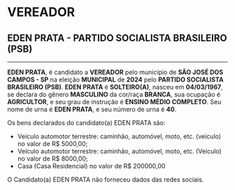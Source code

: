 # VEREADOR
## EDEN PRATA - PARTIDO SOCIALISTA BRASILEIRO (PSB)
---
**EDEN PRATA**, é candidato a **VEREADOR** pelo município de **SÃO JOSÉ DOS CAMPOS - SP** na eleição **MUNICIPAL** de **2024** pelo **PARTIDO SOCIALISTA BRASILEIRO (PSB)**.
**EDEN PRATA** é **SOLTEIRO(A)**, nasceu em **04/03/1967**, se declara do gênero **MASCULINO** da cor/raça **BRANCA**, sua ocupação é **AGRICULTOR**, e seu grau de instrução é **ENSINO MÉDIO COMPLETO**.
Seu nome de urna é **EDEN PRATA**, e seu número de urna é **40**.

Os bens declarados do candidato(a) EDEN PRATA são: 
- Veículo automotor terrestre: caminhão, automóvel, moto, etc. (veículo) no valor de R$ 5000,00;
- Veículo automotor terrestre: caminhão, automóvel, moto, etc. (Veículo) no valor de R$ 8000,00;
- Casa (Casa Residencial) no valor de R$ 200000,00

O Candidato(a) EDEN PRATA não forneceu dados das redes sociais.